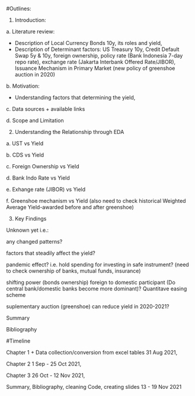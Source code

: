 #Outlines:

1. Introduction:

a. Literature review:
- Description of Local Currency Bonds 10y, its roles and yield,
- Description of Determinant factors:
US Treasury 10y, Credit Default Swap 5y & 10y, foreign ownership, policy rate (Bank Indonesia 7-day repo rate), exchange rate (Jakarta Interbank Offered Rate/JIBOR), Issuance Mechanism in Primary Market (new policy of greenshoe auction in 2020)

b. Motivation: 
- Understanding factors that determining the yield,
  

c. Data sources + available links

d. Scope and Limitation

2. Understanding the Relationship through EDA

a. UST vs Yield

b. CDS vs Yield

c. Foreign Ownership vs Yield

d. Bank Indo Rate vs Yield

e. Exhange rate (JIBOR) vs Yield

f. Greenshoe mechanism vs Yield (also need to check historical Weighted Average Yield-awarded before and after greenshoe)

3. Key Findings

Unknown yet
i.e.: 

any changed patterns?

factors that steadily affect the yield?

pandemic effect? i.e. hold spending for investing in safe instrument? (need to check ownership of banks, mutual funds, insurance) 

shifting power (bonds ownership) foreign to domestic participant (Do central bank/domestic banks become more dominant)? Quantitave easing scheme

suplementary auction (greenshoe) can reduce yield in 2020-2021?


Summary

Bibliography


#Timeline

Chapter 1 + Data collection/conversion from excel tables 31 Aug 2021,

Chapter 2 1 Sep - 25 Oct 2021,

Chapter 3 26 Oct - 12 Nov 2021,

Summary, Bibliography, cleaning Code, creating slides 13 - 19 Nov 2021
